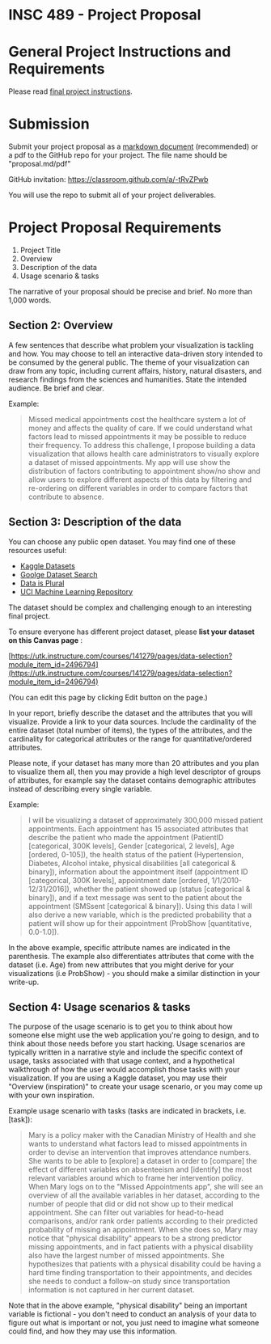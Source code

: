 # INSC 489 - Project Proposal

# General Project Instructions and Requirements

Please read [final project instructions](https://github.com/utk-sis/insc489-21Spring/blob/main/project/final-project-instructions.md).

# Submission

Submit your project proposal as a [markdown document](https://guides.github.com/features/mastering-markdown/) (recommended) or a pdf to the GitHub repo for your project. The file name should be "proposal.md/pdf"

GitHub invitation: https://classroom.github.com/a/-tRvZPwb

You will use the repo to submit all of your project deliverables.

# Project Proposal Requirements

1. Project Title
2. Overview
3. Description of the data
4. Usage scenario & tasks

The narrative of your proposal should be precise and brief. No more than 1,000 words.

## Section 2: Overview

A few sentences that describe what problem your visualization is tackling and how. You may choose to tell an interactive data-driven story intended to be consumed by the general public. The theme of your visualization can draw from any topic, including current affairs, history, natural disasters, and research findings from the sciences and humanities. State the intended audience. Be brief and clear.

Example:

> Missed medical appointments cost the healthcare system a lot of money and affects the quality of care. If we could understand what factors lead to missed appointments it may be possible to reduce their frequency. To address this challenge, I propose building a data visualization that allows health care administrators to visually explore a dataset of missed appointments. My app will use show the distribution of factors contributing to appointment show/no show and allow users to explore different aspects of this data by filtering and re-ordering on different variables in order to compare factors that contribute to absence.

## Section 3: Description of the data

You can choose any public open dataset. You may find one of these resources useful:

- [Kaggle Datasets](https://www.kaggle.com/datasets)
- [Goolge Dataset Search](https://datasetsearch.research.google.com/)
- [Data is Plural](https://tinyletter.com/data-is-plural/letters/data-is-plural-2021-03-03-edition)
- [UCI Machine Learning Repository](https://archive.ics.uci.edu/ml/index.php)

The dataset should be complex and challenging enough to an interesting final project.

To ensure everyone has different project dataset, please **list your dataset on this Canvas page** :

[https://utk.instructure.com/courses/141279/pages/data-selection?module_item_id=2496794](https://utk.instructure.com/courses/141279/pages/data-selection?module_item_id=2496794) 

(You can edit this page by clicking Edit button on the page.)

In your report, briefly describe the dataset and the attributes that you will visualize. Provide a link to your data sources. Include the cardinality of the entire dataset (total number of items), the types of the attributes, and the cardinality for categorical attributes or the range for quantitative/ordered attributes.

Please note, if your dataset has many more than 20 attributes and you plan to visualize them all, then you may provide a high level descriptor of groups of attributes, for example say the dataset contains demographic attributes instead of describing every single variable.

Example:

> I will be visualizing a dataset of approximately 300,000 missed patient appointments. Each appointment has 15 associated attributes that describe the patient who made the appointment (PatientID [categorical, 300K levels], Gender [categorical, 2 levels], Age [ordered, 0-105]), the health status of the patient (Hypertension, Diabetes, Alcohol intake, physical disabilities [all categorical & binary]), information about the appointment itself (appointment ID [categorical, 300K levels], appointment date [ordered, 1/1/2010- 12/31/2016]), whether the patient showed up (status [categorical & binary]), and if a text message was sent to the patient about the appointment (SMSsent [categorical & binary]). Using this data I will also derive a new variable, which is the predicted probability that a patient will show up for their appointment (ProbShow [quantitative, 0.0-1.0]).

In the above example, specific attribute names are indicated in the parenthesis. The example also differentiates attributes that come with the dataset (i.e. Age) from new attributes that you might derive for your visualizations (i.e ProbShow) - you should make a similar distinction in your write-up.

## Section 4: Usage scenarios & tasks

The purpose of the usage scenario is to get you to think about how someone else might use the web application you're going to design, and to think about those needs before you start hacking. Usage scenarios are typically written in a narrative style and include the specific context of usage, tasks associated with that usage context, and a hypothetical walkthrough of how the user would accomplish those tasks with your visualization. If you are using a Kaggle dataset, you may use their "Overview (inspiration)" to create your usage scenario, or you may come up with your own inspiration.

Example usage scenario with tasks (tasks are indicated in brackets, i.e. [task]):

> Mary is a policy maker with the Canadian Ministry of Health and she wants to understand what factors lead to missed appointments in order to devise an intervention that improves attendance numbers. She wants to be able to [explore] a dataset in order to [compare] the effect of different variables on absenteeism and [identify] the most relevant variables around which to frame her intervention policy. When Mary logs on to the "Missed Appointments app", she will see an overview of all the available variables in her dataset, according to the number of people that did or did not show up to their medical appointment. She can filter out variables for head-to-head comparisons, and/or rank order patients according to their predicted probability of missing an appointment. When she does so, Mary may notice that "physical disability" appears to be a strong predictor missing appointments, and in fact patients with a physical disability also have the largest number of missed appointments. She hypothesizes that patients with a physical disability could be having a hard time finding transportation to their appointments, and decides she needs to conduct a follow-on study since transportation information is not captured in her current dataset.

Note that in the above example, "physical disability" being an important variable is fictional - you don't need to conduct an analysis of your data to figure out what is important or not, you just need to imagine what someone could find, and how they may use this information.
